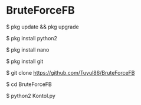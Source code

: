 # BruteForceFB


$ pkg update && pkg upgrade

$ pkg install python2

$ pkg install nano

$ pkg install git

$ git clone https://github.com/Tuyul86/BruteForceFB

$ cd BruteForceFB

$ python2 Kontol.py
